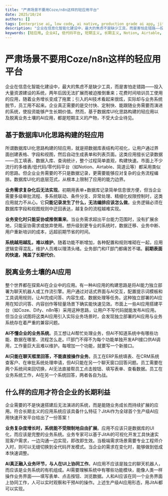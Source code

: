 ```yaml
---
title: "严肃场景不要用Coze/n8n这样的轻应用平台"
date: 2025/10/24
authors: []
tags: [enterprise ai, low code, ai native, production grade ai app, jitai]
description: "企业在信息化智能化建设中，最大的焦虑不是缺少工具，而是害怕走错路——投入大量资源建设的系统，两年后因无法扩展而被迫推倒重来；花费时间培训员工使用的应用，随着业务增长变成了拖累；引入的AI技术看起来很炫，实际却与业务系统脱节，员工用不起来。企业真正需要的是交付快、定制快、能跟随业务需要而演进的系统，使投资能够产生长期价值。然而，基于数据库UI化思路构建的轻应用以及脱离业务土壤的AI应用，都是短期主义的产物，不受大企业待见。"
keywords: [轻应用, 企业AI, 低代码平台, 短期主义, 长期主义, Notion, Airtable, 简道云, Coze, Dify, n8n, 数据库UI化, 业务流程编排, AI协同, 生产级AI应用, JitAi, 可视化开发, 定制化开发, 系统扩展性]
---
```


# 严肃场景不要用Coze/n8n这样的轻应用平台

企业在信息化智能化建设中，最大的焦虑不是缺少工具，而是害怕走错路——投入大量资源建设的系统，两年后因无法扩展而被迫推倒重来；花费时间培训员工使用的应用，随着业务增长变成了拖累；引入的AI技术看起来很炫，实际却与业务系统脱节，员工用不起来。企业真正需要的是交付快、定制快、能跟随业务需要而演进的系统，使投资能够产生长期价值。然而，基于数据库UI化思路构建的轻应用以及脱离业务土壤的AI应用，都是短期主义的产物，不受大企业待见。
<!--truncate-->

## 基于数据库UI化思路构建的轻应用

所谓数据库UI化思路构建的轻应用，就是把数据库表结构可视化，让用户通过界面创建表格、字段和视图，然后自动生成表单和列表页面。这类应用擅长记录数据——员工填表、数据入库、查询统计，整个过程简单直观，构建快速。市面上不少流行的多维表/低代码/零代码平台（如Notion、Airtable、简道云等）都采用类似的思路。但企业业务需要的不只是数据记录，更需要能够应对复杂的业务流程编排。数据库UI化的底层范式，从根本上限制了应用的能力边界。

**业务需求复杂化后无法实现**。初期用表单+数据库记录简单信息很方便，但当企业需要多级审批流程、多系统联动、条件分支、异常处理、精细化权限控制时，这类应用就力不从心。它**只能记录发生了什么，无法编排应该怎么做**。业务逻辑必须在数据库字段和视图规则中迂回表达，越复杂的流程越难实现。

**业务变化时只能妥协或推倒重来**。当业务需求超出平台能力范围时，没有扩展余地，只能妥协需求或放弃使用。想升级到更专业的系统时，数据迁移、业务中断、用户重新培训的成本，远超前期节省的时间。

**系统越用越乱，难以维护**。随着功能不断增加，各种配置和规则堆砌在一起，应用逻辑变得混乱，维护人员难以理清头绪。业务部门和IT部门都痛苦不堪。**前期表面的快速，掩盖了长期代价**。

## 脱离业务土壤的AI应用

整个世界都在探索AI在企业中的应用。有一种AI应用的构建思路是将AI能力独立部署为聊天机器人或工作流引擎。用户通过对话式界面与AI交互，配置提示词模板和工具调用规则，让AI完成问答、内容生成、数据处理等任务。这种独立部署的AI应用在知识问答、内容创作等轻量场景下确实能快速见效。市面上一些AI应用搭建平台（如Coze、Dify、n8n等）采用这种思路，让用户不写代码就能发布AI应用。但当企业试图将这类AI应用引入实际业务场景时，会发现独立部署的AI应用与业务系统存在着严重的兼容问题。

**AI不懂企业的业务系统**。员工想让AI帮忙处理业务，但AI不知道系统中有哪些功能、数据在哪里、流程怎么走。IT部门不得不为每个功能单独开发API接口供AI调用，工作量巨大且难以维护。每增加一个功能，就要写一个新接口。

**AI只能在聊天框里回答，不能直接操作业务**。员工在ERP系统填表、在CRM系统查客户、在审批系统处理申请，但AI只能在另一个聊天窗口回答问题。员工需要在两个系统间来回切换，AI无法直接帮员工点击按钮、填写表单、查看数据。员工在业务系统工作，AI在另一个系统回答，两者各自为战。

## 什么样的应用才符合企业的长期利益

企业需要的不是快速搭建后无法演进的系统，而是能随业务成长而持续扩展的应用。符合长期主义的应用系统应该具备什么特征？JitAi作为全球首个生产级AI应用快速开发平台给出了一份答案！

**业务复杂度增长时，系统能不受限制地自由扩展**。应用不应该只是数据库的UI化，而应该是完整的业务系统。业务专家可以基于JitAi的可视化开发工具快速实现客户需求，一边沟通一边实现，即改即生效。当极端需求场景需要专业工程师介入时，则可以无缝切换到全代码开发模式。当企业的需求在变化时，能够做到低成本快速调整。

**AI真正融入业务环节，与人在UI上协同工作**。AI应用不应该是独立的聊天机器人，而应该是业务系统的有机组成。AI需要理解系统中有哪些功能模块，能像人类一样操作业务界面——填写表单、点击按钮、浏览数据。人和AI应该在同一个业务界面上协同工作，人可以实时观察和干预AI的操作。上述生产级AI应用形态，用JitAi都可以实现。
